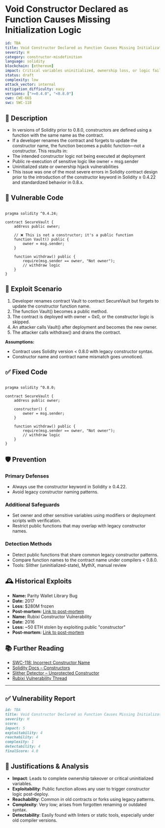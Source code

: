 # Void Constructor Declared as Function Causes Missing Initialization Logic

```YAML
id: TBA
title: Void Constructor Declared as Function Causes Missing Initialization Logic
severity: H
category: constructor-misdefinition
language: solidity
blockchain: [ethereum]
impact: Critical variables uninitialized, ownership loss, or logic failure
status: draft
complexity: low
attack_vector: internal
mitigation_difficulty: easy
versions: [">=0.4.0", "<0.8.0"]
cwe: CWE-665
swc: SWC-118
```

## 📝 Description

- In versions of Solidity prior to 0.8.0, constructors are defined using a function with the same name as the contract. 
- If a developer renames the contract and forgets to update the constructor name, the function becomes a public function—not a constructor. This results in:
- The intended constructor logic not being executed at deployment
- Public re-execution of sensitive logic like owner = msg.sender
- Uninitialized state or ownership hijack vulnerabilities
- This issue was one of the most severe errors in Solidity contract design prior to the introduction of the constructor keyword in Solidity ≥ 0.4.22 and standardized behavior in 0.8.x.

## 🚨 Vulnerable Code

```solidity

pragma solidity ^0.4.24;

contract SecureVault {
    address public owner;

    // ❌ This is not a constructor; it's a public function
    function Vault() public {
        owner = msg.sender;
    }

    function withdraw() public {
        require(msg.sender == owner, "Not owner");
        // withdraw logic
    }
}
```

## 🧪 Exploit Scenario

1. Developer renames contract Vault to contract SecureVault but forgets to update the constructor function name.
2. The function Vault() becomes a public method.
3. The contract is deployed with owner = 0x0, or the constructor logic is skipped.
4. An attacker calls Vault() after deployment and becomes the new owner.
5. The attacker calls withdraw() and drains the contract.

**Assumptions:**

- Contract uses Solidity version < 0.8.0 with legacy constructor syntax.
- Constructor name and contract name mismatch goes unnoticed.

## ✅ Fixed Code

```solidity

pragma solidity ^0.8.0;

contract SecureVault {
    address public owner;

    constructor() {
        owner = msg.sender;
    }

    function withdraw() public {
        require(msg.sender == owner, "Not owner");
        // withdraw logic
    }
}
```

## 🛡️ Prevention

### Primary Defenses

- Always use the constructor keyword in Solidity ≥ 0.4.22.
- Avoid legacy constructor naming patterns.

### Additional Safeguards

- Set owner and other sensitive variables using modifiers or deployment scripts with verification.
- Restrict public functions that may overlap with legacy constructor names.

### Detection Methods

- Detect public functions that share common legacy constructor patterns.
- Compare function names to the contract name under compilers < 0.8.0.
- Tools: Slither (uninitialized-state), MythX, manual review

## 🕰️ Historical Exploits

- **Name:** Parity Wallet Library Bug 
- **Date:** 2017 
- **Loss:** $280M frozen 
- **Post-mortem:** [Link to post-mortem](https://paritytech.io/blog/security-alert.html) 
- **Name:** Rubixi Constructor Vulnerability 
- **Date:** 2016 
- **Loss:** ~50 ETH stolen by exploiting public "constructor"
- **Post-mortem:** [Link to post-mortem](https://theethereum.wiki/w/index.php/Rubixi)
  
## 📚 Further Reading

- [SWC-118: Incorrect Constructor Name](https://swcregistry.io/docs/SWC-118/)
- [Solidity Docs – Constructors](https://docs.soliditylang.org/en/latest/contracts.html#constructors) 
- [Slither Detector – Unprotected Constructor](https://github.com/crytic/slither/wiki/Detector-Documentation#incorrect-constructor-name)
- [Rubixi Vulnerability Thread](https://ethereum.stackexchange.com/questions/1321/what-happened-to-rubixi-formerly-dynamic-pyramid) 

---

## ✅ Vulnerability Report

```markdown
id: TBA
title: Void Constructor Declared as Function Causes Missing Initialization Logic
severity: H
score:
impact: 5  
exploitability: 4 
reachability: 4  
complexity: 1    
detectability: 4  
finalScore: 4.0
```

## 📄 Justifications & Analysis

- **Impact**: Leads to complete ownership takeover or critical uninitialized variables.
- **Exploitability**: Public function allows any user to trigger constructor logic post-deploy.
- **Reachability**: Common in old contracts or forks using legacy patterns.
- **Complexity**: Very low; arises from forgotten renaming or outdated syntax.
- **Detectability**: Easily found with linters or static tools, especially under old compiler versions.
